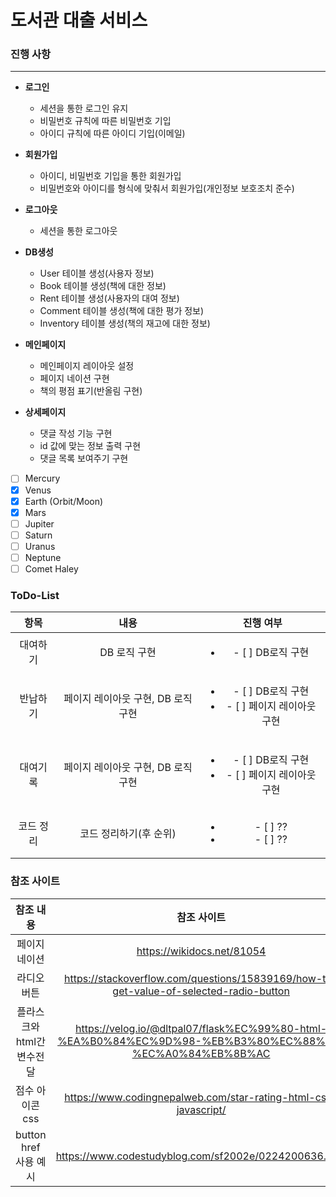 # 도서관 대출 서비스


### 진행 사항

---
- **로그인**
    - 세션을 통한 로그인 유지
    - 비밀번호 규칙에 따른 비밀번호 기입
    - 아이디 규칙에 따른 아이디 기입(이메일)<br/>
    
- **회원가입**
    - 아이디, 비밀번호 기입을 통한 회원가입
    - 비밀번호와 아이디를 형식에 맞춰서 회원가입(개인정보 보호조치 준수)<br/>

- **로그아웃**
    - 세션을 통한 로그아웃<br/>

- **DB생성**
    - User 테이블 생성(사용자 정보)
    - Book 테이블 생성(책에 대한 정보)
    - Rent 테이블 생성(사용자의 대여 정보)
    - Comment 테이블 생성(책에 대한 평가 정보)
    - Inventory 테이블 생성(책의 재고에 대한 정보)<br/>

- **메인페이지**
    - 메인페이지 레이아웃 설정
    - 페이지 네이션 구현
    - 책의 평점 표기(반올림 구현)<br/>

- **상세페이지**
    - 댓글 작성 기능 구현
    - id 값에 맞는 정보 출력 구현
    - 댓글 목록 보여주기 구현<br/>

- [ ] Mercury
- [x] Venus
- [x] Earth (Orbit/Moon)
- [x] Mars
- [ ] Jupiter
- [ ] Saturn
- [ ] Uranus
- [ ] Neptune
- [ ] Comet Haley

### ToDo-List
| 항목                    |내용                                | 진행 여부                                                               |
|:-----------------------:|:----------------------------------:|:-----------------------------------------------------------------------:|
|대여하기                 | DB 로직 구현                       | <ul><li> - [ ] DB로직 구현</li>                                    </ul>|
|반납하기                 | 페이지 레이아웃 구현, DB 로직 구현 | <ul><li> - [ ] DB로직 구현</li><li> - [ ] 페이지 레이아웃 구현</li></ul>|
|대여기록                 | 페이지 레이아웃 구현, DB 로직 구현 | <ul><li> - [ ] DB로직 구현</li><li> - [ ] 페이지 레이아웃 구현</li></ul>|
|코드 정리                | 코드 정리하기(후 순위)             | <ul><li> - [ ]  ??</li><li> - [ ] ?? </li></ul>                         |


### 참조 사이트
|참조 내용                |참조 사이트                                                                                            |
|:-----------------------:|:-----------------------------------------------------------------------------------------------------:|
|페이지네이션             |https://wikidocs.net/81054                                                                             |
|라디오 버튼              |https://stackoverflow.com/questions/15839169/how-to-get-value-of-selected-radio-button                 |
|플라스크와html간 변수전달|https://velog.io/@dltpal07/flask%EC%99%80-html-%EA%B0%84%EC%9D%98-%EB%B3%80%EC%88%98-%EC%A0%84%EB%8B%AC|
| 점수 아이콘 css         |https://www.codingnepalweb.com/star-rating-html-css-javascript/                                        |
| button href 사용 예시   |https://www.codestudyblog.com/sf2002e/0224200636.html                                                  |